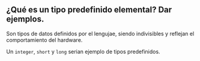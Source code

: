 ## ¿Qué es un tipo predefinido elemental? Dar ejemplos.

Son tipos de datos definidos por el lengujae, siendo indivisibles y reflejan el comportamiento del hardware.

Un `integer`, `short` y `long` serian ejemplo de tipos predefinidos.